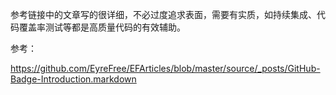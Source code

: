 参考链接中的文章写的很详细，不必过度追求表面，需要有实质，如持续集成、代码覆盖率测试等都是高质量代码的有效辅助。



参考：

https://github.com/EyreFree/EFArticles/blob/master/source/_posts/GitHub-Badge-Introduction.markdown

